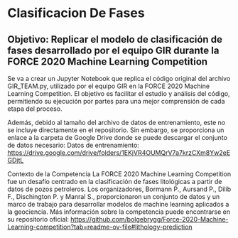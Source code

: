 # Clasificacion De Fases

## Objetivo: Replicar el modelo de clasificación de fases desarrollado por el equipo GIR durante la FORCE 2020 Machine Learning Competition

Se va a crear un Jupyter Notebook que replica el código original del archivo GIR_TEAM.py, utilizado por el equipo GIR en la FORCE 2020 Machine Learning Competition. El objetivo es facilitar el estudio y análisis del código, permitiendo su ejecución por partes para una mejor comprensión de cada etapa del proceso.

Además, debido al tamaño del archivo de datos de entrenamiento, este no se incluye directamente en el repositorio. Sin embargo, se proporciona un enlace a la carpeta de Google Drive donde se puede descargar el conjunto de datos necesario:
Datos de entrenamiento:
https://drive.google.com/drive/folders/1EKjVR4OUMQrV7a7krzCXm8Yw2eEGDjtL

Contexto de la Competencia
La FORCE 2020 Machine Learning Competition fue un desafío centrado en la clasificación de fases litológicas a partir de datos de pozos petroleros. Los organizadores, Bormann P., Aursand P., Dilib F., Dischington P. y Manral S., proporcionaron un conjunto de datos y un marco de trabajo para desarrollar modelos de machine learning aplicados a la geociencia. Más información sobre la competencia puede encontrarse en su repositorio oficial:
https://github.com/bolgebrygg/Force-2020-Machine-Learning-competition?tab=readme-ov-file#lithology-prediction
